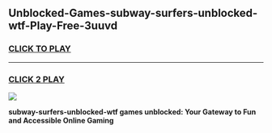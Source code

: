 
## Unblocked-Games-subway-surfers-unblocked-wtf-Play-Free-3uuvd
<h3>
<a href="https://premium76.site?title=subway-surfers-unblocked-wtf&ref=19M">CLICK TO PLAY</a></h3>
<hr>

<h3>
<a href="https://premium76.site?title=subway-surfers-unblocked-wtf&ref=19M">CLICK 2 PLAY</a>
  
</h3>

<a href="https://premium76.site?title=subway-surfers-unblocked-wtf&ref=19M"><img src="https://clearcache.store/games.png"></a>


**subway-surfers-unblocked-wtf games unblocked: Your Gateway to Fun and Accessible Online Gaming**
